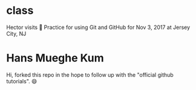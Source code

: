# class

Hector visits :statue_of_liberty:
Practice for using Git and GitHub for Nov 3, 2017 at Jersey City, NJ

# Hans Mueghe Kum
Hi, forked this repo in the hope to follow up with the "official github tutorials". 😄

